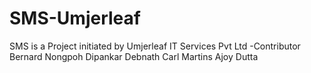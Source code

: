 SMS-Umjerleaf
=============
SMS is a Project initiated by Umjerleaf IT Services Pvt Ltd
-Contributor
  Bernard Nongpoh
  Dipankar Debnath
  Carl Martins
  Ajoy Dutta

